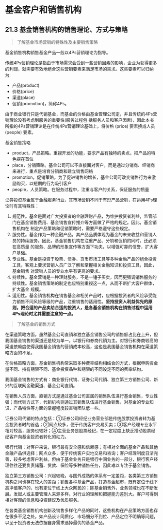# 基金客户和销售机构

## 21.3 基金销售机构的销售理论、方式与策略

> 了解基金市场营销的特殊性及主要销售策略

基金销售机构销售基金产品一般以4Ps营销理论为指导。

传统4Ps营销理论是指由于市场需求会受到一些营销因素的影响，企业为获得更多的利润，就需要有效地组合这些营销要素来满足市场的需求。这些要素可以归纳为:
- 产品(product)
- 价格(price)
- 渠道(place)
- 促销(promotion)，简称4Ps。

由于商业银行只是代销基金，而基金的价格由基金管理公司定，并且传统的4Ps营销理论没有考虑到服务的重要性(服务过程包
括服务人员和客户因素)，因此本书所指的4Ps营销理论是在传统4Ps营销理论基础上，将价格 (price) 要素换成人员(people) 要素。

基金销售策略
- product，产品策略。重视开发的功能，要求产品有独特的卖点，把产品的特色摆在首位
- place，分销策略。基金公司可以不直接面对客户，而是通过分销商、经销商来进行，重点是培育分销商和建立销售网络
- promotion，促销策略。为了促进销售的增长，基金公司可改变销售行为来激励购买，以短期的行为吸引客户
- people，人员策略。在服务过程中，注重与客户的关系，保证服务的质量

证券投资基金属于金融服务行业，其市场营销不同于有形产品营销，在运用4Ps理论时有其特殊性：
1. 规范性。基金是面对广大投资者的金融理财产品，为维护投资者利益，监管部
门在基金销售费用、基金销售宣传推介等方面做了严格的规定。因此，基金销售机构在
制定产品策略和促销策略时，需要严格遵守这些规定。
2. 服务性。基金作为一种金融产品，其产品品质体现为基金的未来收益和营销人
员的持续服务。因此，基金销售机构在注重产品、分销和促销的同时，还必须在高质量
的服务、品牌的形象宣传等方面下功夫，以增强可靠的信誉，扩大客户基础。
3. 专业性。基金是投资于股票、债券、货币市场工具等多种金融产品的组合投资
工具，客观上要求营销人员广泛了解和掌握相关金融知识和投资工具，因此，基金销售
对营销人员的专业水平有更高的要求。
4. 持续性。基金营销是一种理财服务，不是一锤子买卖，因而更强调销售服务的
持续性。基金销售策略的制定也应特别重视这一点，从而不断扩大客户群体，扩大基金
规模。
5. 适用性。基金销售机构在销售基金和相关产品时，应根据投资者的风险承受能
力销售不同风险等级的产品，注重销售的适用性。**坚持投资人利益优先的原则，把合适的产品卖给合适的投资人，是各基金销售机构在销售过程中运用4Ps理论时尤其需要注意的一点。**

> 了解基金的销售方式

在渠道策略方面，虽然基金公司直销和独立基金销售公司的销售额占比在上升，但我国基金销售的渠道还是较为单一，以银行和券商代销为主。对银行和券商较高的渠道依赖度使得我国基金销售的营销成本较高，这也是我国基金销售机构在渠道策略方面的不足。

在价格策略方面，基金销售机构常采取多种费率结构相结合的方式，根据申购资金量不同、持有期限不同、基金投资品种和期限的不同设定不同的费率结构。

我国基金销售的方式有：商业银行代销、证券公司代销、独立第三方销售公司、新兴的互联网金融渠道、基金公司直销。

在销售人员方面，直销方式是通过基金公司直属的销售队伍进行基金销售，专业性强；而代销方式下，代销机构则通过其销售队伍进行基金销售，对基金的专业知识、产品特性等方面的掌握程度较直销团队低一些。

证券公司代销的特点包括：①证券公司经纪业务营业部是传统股票投资者转为基金投资者时的首选；②网点较多，便于传统客户交易买卖；③客户经理专业水平相对较高，服务也较好；④主营业务是股票经纪，在一定程度上缺乏推动股票经纪客户向基金投资者转化的动力。

银行代销：对客户来说，银行最有安全感和信赖感；有相对全面的基金产品和其他金融产品供选择；网点众多，便于传统客户实地交易和咨询；客户经理制度日渐完善，较多考虑客户利益。但由于基金业务只是银行中间业务的一部分，银行客户经理往往还要负责储蓄、贷款、保险等多种销售任务，因此难以专注于基金销售。

独立第三方销售公司：兴起较晚，与国外成熟的体系有一定差距，各类第三方销售机构之间也存在较大的差距；销售各种基金产品，打造基金超市，既有定位于线下高净值客户的，也有定位于线上大众网民的；除基金销售外，业务领域也在不断发展。发起人或主要管理人来源多样，对行业的理解和把握能力差别大。客户可得到相对客观的信息和投资建议及优质服务。

在各类基金销售机构创新及销售多样化产品的同时，这些机构在产品策略方面也存在很多不足之处，如产品设计同质化、市场细分不到位、产品定位不明确等问题，以至于投资者无法依据自身需求选择最优的基金产品。